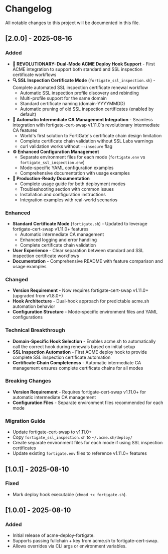 # Changelog

All notable changes to this project will be documented in this file.

## [2.0.0] - 2025-08-16

### Added
- **🚀 REVOLUTIONARY: Dual-Mode ACME Deploy Hook Support** - First ACME integration to support both standard and SSL inspection certificate workflows
- **🔍 SSL Inspection Certificate Mode** (`fortigate_ssl_inspection.sh`) - Complete automated SSL inspection certificate renewal workflow
  - Automatic SSL inspection profile discovery and rebinding
  - Multi-profile support for the same domain
  - Standard certificate naming (domain-YYYYMMDD)
  - Automatic pruning of old SSL inspection certificates (enabled by default)
- **🤖 Automatic Intermediate CA Management Integration** - Seamless integration with fortigate-cert-swap v1.11.0's revolutionary intermediate CA features
  - World's first solution to FortiGate's certificate chain design limitation
  - Complete certificate chain validation without SSL Labs warnings
  - curl validation works without `--insecure` flag
- **⚙️ Enhanced Configuration Management**
  - Separate environment files for each mode (`fortigate.env` vs `fortigate_ssl_inspection.env`)
  - Mode-specific YAML configuration examples
  - Comprehensive documentation with usage examples
- **📝 Production-Ready Documentation**
  - Complete usage guide for both deployment modes
  - Troubleshooting section with common issues
  - Installation and configuration instructions
  - Integration examples with real-world scenarios

### Enhanced
- **Standard Certificate Mode** (`fortigate.sh`) - Updated to leverage fortigate-cert-swap v1.11.0+ features
  - Automatic intermediate CA management
  - Enhanced logging and error handling
  - Complete certificate chain validation
- **User Experience** - Clear separation between standard and SSL inspection certificate workflows
- **Documentation** - Comprehensive README with feature comparison and usage examples

### Changed
- **Version Requirement** - Now requires fortigate-cert-swap v1.11.0+ (upgraded from v1.8.0+)
- **Hook Architecture** - Dual-hook approach for predictable acme.sh automation behavior
- **Configuration Structure** - Mode-specific environment files and YAML configurations

### Technical Breakthrough
- **Domain-Specific Hook Selection** - Enables acme.sh to automatically call the correct hook during renewals based on initial setup
- **SSL Inspection Automation** - First ACME deploy hook to provide complete SSL inspection certificate automation
- **Certificate Chain Completeness** - Automatic intermediate CA management ensures complete certificate chains for all modes

### Breaking Changes
- **Version Requirement** - Requires fortigate-cert-swap v1.11.0+ for automatic intermediate CA management
- **Configuration Files** - Separate environment files recommended for each mode

### Migration Guide
- Update fortigate-cert-swap to v1.11.0+
- Copy `fortigate_ssl_inspection.sh` to `~/.acme.sh/deploy/`
- Create separate environment files for each mode if using SSL inspection certificates
- Update existing `fortigate.env` files to reference v1.11.0+ features

## [1.0.1] - 2025-08-10
### Fixed
- Mark deploy hook executable (`chmod +x fortigate.sh`).

## [1.0.0] - 2025-08-10
### Added
- Initial release of acme-deploy-fortigate.
- Supports passing fullchain + key from acme.sh to fortigate-cert-swap.
- Allows overrides via CLI args or environment variables.